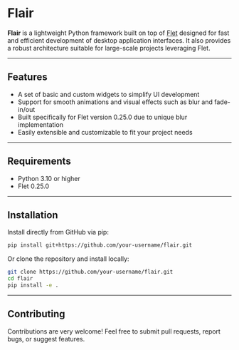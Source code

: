 # Flair

**Flair** is a lightweight Python framework built on top of [Flet](https://flet.dev/) designed for fast and efficient development of desktop application interfaces. It also provides a robust architecture suitable for large-scale projects leveraging Flet.

---

## Features

- A set of basic and custom widgets to simplify UI development  
- Support for smooth animations and visual effects such as blur and fade-in/out  
- Built specifically for Flet version 0.25.0 due to unique blur implementation  
- Easily extensible and customizable to fit your project needs  

---

## Requirements

- Python 3.10 or higher  
- Flet 0.25.0  

---

## Installation

Install directly from GitHub via pip:

```bash
pip install git+https://github.com/your-username/flair.git
```

Or clone the repository and install locally:

```bash
git clone https://github.com/your-username/flair.git
cd flair
pip install -e .
```

---

## Contributing

Contributions are very welcome! Feel free to submit pull requests, report bugs, or suggest features.

